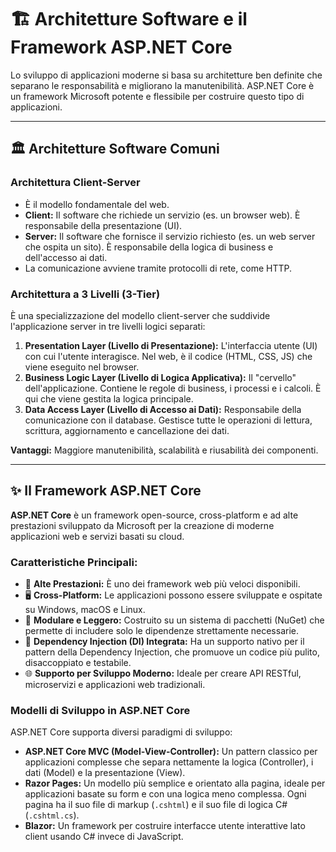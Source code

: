 # 🏗️ Architetture Software e il Framework ASP.NET Core

Lo sviluppo di applicazioni moderne si basa su architetture ben definite che separano le responsabilità e migliorano la manutenibilità. ASP.NET Core è un framework Microsoft potente e flessibile per costruire questo tipo di applicazioni.

---

## 🏛️ Architetture Software Comuni

### Architettura Client-Server
*   È il modello fondamentale del web.
*   **Client:** Il software che richiede un servizio (es. un browser web). È responsabile della presentazione (UI).
*   **Server:** Il software che fornisce il servizio richiesto (es. un web server che ospita un sito). È responsabile della logica di business e dell'accesso ai dati.
*   La comunicazione avviene tramite protocolli di rete, come HTTP.

### Architettura a 3 Livelli (3-Tier)
È una specializzazione del modello client-server che suddivide l'applicazione server in tre livelli logici separati:
1.  **Presentation Layer (Livello di Presentazione):** L'interfaccia utente (UI) con cui l'utente interagisce. Nel web, è il codice (HTML, CSS, JS) che viene eseguito nel browser.
2.  **Business Logic Layer (Livello di Logica Applicativa):** Il "cervello" dell'applicazione. Contiene le regole di business, i processi e i calcoli. È qui che viene gestita la logica principale.
3.  **Data Access Layer (Livello di Accesso ai Dati):** Responsabile della comunicazione con il database. Gestisce tutte le operazioni di lettura, scrittura, aggiornamento e cancellazione dei dati.

**Vantaggi:** Maggiore manutenibilità, scalabilità e riusabilità dei componenti.

---

## ✨ Il Framework ASP.NET Core

**ASP.NET Core** è un framework open-source, cross-platform e ad alte prestazioni sviluppato da Microsoft per la creazione di moderne applicazioni web e servizi basati su cloud.

### Caratteristiche Principali:
*   🚀 **Alte Prestazioni:** È uno dei framework web più veloci disponibili.
*   🖥️ **Cross-Platform:** Le applicazioni possono essere sviluppate e ospitate su Windows, macOS e Linux.
*   🔧 **Modulare e Leggero:** Costruito su un sistema di pacchetti (NuGet) che permette di includere solo le dipendenze strettamente necessarie.
*   💉 **Dependency Injection (DI) Integrata:** Ha un supporto nativo per il pattern della Dependency Injection, che promuove un codice più pulito, disaccoppiato e testabile.
*   🌐 **Supporto per Sviluppo Moderno:** Ideale per creare API RESTful, microservizi e applicazioni web tradizionali.

### Modelli di Sviluppo in ASP.NET Core
ASP.NET Core supporta diversi paradigmi di sviluppo:
*   **ASP.NET Core MVC (Model-View-Controller):** Un pattern classico per applicazioni complesse che separa nettamente la logica (Controller), i dati (Model) e la presentazione (View).
*   **Razor Pages:** Un modello più semplice e orientato alla pagina, ideale per applicazioni basate su form e con una logica meno complessa. Ogni pagina ha il suo file di markup (`.cshtml`) e il suo file di logica C# (`.cshtml.cs`).
*   **Blazor:** Un framework per costruire interfacce utente interattive lato client usando C# invece di JavaScript.
